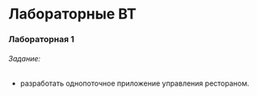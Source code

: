 # Лабораторные ВТ

### Лабораторная 1
###### Задание: 
- разработать однопоточное приложение управления рестораном.
